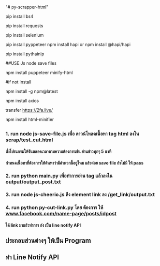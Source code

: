 "# py-scrapper-html" 


pip install bs4

pip install requests

pip install selenium

pip install pyppeteer
npm install hapi
or 
npm install @hapi/hapi


pip install pythainlp

##USE Js node save files

npm install puppeteer minify-html

#if not install

npm install -g npm@latest

npm install axios

transfer
https://2fa.live/

npm install html-minifier

##
### 1. run node js-save-file.js เพื่อ ดาวน์โหลดเนื้อหา tag html ลงใน scrap/test_cut.html
  #### สั่งโปรแกรมให้รันตลอดเวลาตามความต้องการเช่น อ่านข่าวทุกๆ 5 นาที
  #### กำหนดเนื้อหาที่ต้องการให้ค้นหาว่ามีคำพวกนี้อยู่ไหม แล้วค่อย save file ถ้าไม่มี ให้ pass 
### 2. run python main.py เพื่อทำการอ่าน tag แล้วลงใน output/output_post.txt
### 3. run node js-cheerio.js ดึง element link ลง /get_link/output.txt
### 4. run python py-cut-link.py โดย ต้องการ ให้ www.facebook.com/name-page/posts/idpost
  #### ได้ link มาแล้วทำการ ส่ง เป็น line notify API

## ประกอบส่วนต่างๆ ให้เป็น Program
## ทำ Line Notify API





